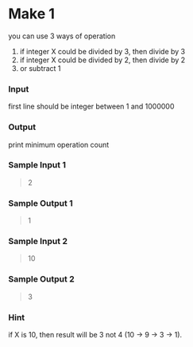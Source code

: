# Make 1

you can use 3 ways of operation   
  1. if integer X could be divided by 3, then divide by 3   
  2. if integer X could be divided by 2, then divide by 2
  3. or subtract 1   
  

### Input

first line should be integer between 1 and 1000000   

### Output

print minimum operation count

### Sample Input 1

> 2   

### Sample Output 1

> 1   

### Sample Input 2

> 10   

### Sample Output 2

> 3   

### Hint

if X is 10, then result will be 3 not 4 (10 -> 9 -> 3 -> 1).   

